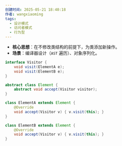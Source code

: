 ```yaml
---
创建时间: 2025-05-21 18:40:18
作者: wangxiaoming
tags:
  - 设计模式
  - 访问者模式
  - 行为型
---
```

- ​**核心思想**​：在不修改类结构的前提下，为类添加新操作。
- ​**场景**​：编译器设计（`AST` 遍历）、对象序列化。

```java
interface Visitor {
    void visit(ElementA e);
    void visit(ElementB e);
}

abstract class Element {
    abstract void accept(Visitor visitor);
}

class ElementA extends Element {
    @Override
    void accept(Visitor v) { v.visit(this); }
}

class ElementB extends Element {
    @Override
    void accept(Visitor v) { v.visit(this); }
}
```
